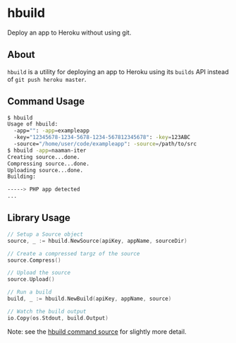 # hbuild

Deploy an app to Heroku without using git.

## About

`hbuild` is a utility for deploying an app to Heroku using its 
`builds` API instead of `git push heroku master`.

## Command Usage

```sh
$ hbuild
Usage of hbuild:
  -app="": -app=exampleapp
  -key="12345678-1234-5678-1234-567812345678": -key=123ABC
  -source="/home/user/code/exampleapp": -source=/path/to/src
$ hbuild -app=naaman-iter
Creating source...done.
Compressing source...done.
Uploading source...done.
Building:

-----> PHP app detected
...
```

## Library Usage

```go
// Setup a Source object
source, _ := hbuild.NewSource(apiKey, appName, sourceDir)

// Create a compressed targz of the source
source.Compress()

// Upload the source
source.Upload()

// Run a build
build, _ := hbuild.NewBuild(apiKey, appName, source)

// Watch the build output
io.Copy(os.Stdout, build.Output)
```

Note: see the [hbuild command source](https://github.com/naaman/hbuild/blob/master/cmd/hbuild/main.go)
for slightly more detail.
